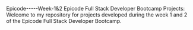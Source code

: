 Epicode-----Week-1&2
Epicode Full Stack Developer Bootcamp Projects: Welcome to my repository for projects developed during the week 1 and 2 of the Epicode Full Stack Developer Bootcamp.
